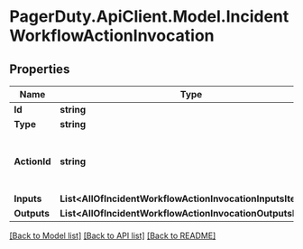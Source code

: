 # PagerDuty.ApiClient.Model.IncidentWorkflowActionInvocation
## Properties

Name | Type | Description | Notes
------------ | ------------- | ------------- | -------------
**Id** | **string** |  | [optional] 
**Type** | **string** |  | [optional] 
**ActionId** | **string** | Reference to the Action that was invoked | [optional] 
**Inputs** | **List&lt;AllOfIncidentWorkflowActionInvocationInputsItems&gt;** |  | [optional] 
**Outputs** | **List&lt;AllOfIncidentWorkflowActionInvocationOutputsItems&gt;** |  | [optional] 

[[Back to Model list]](../README.md#documentation-for-models) [[Back to API list]](../README.md#documentation-for-api-endpoints) [[Back to README]](../README.md)

